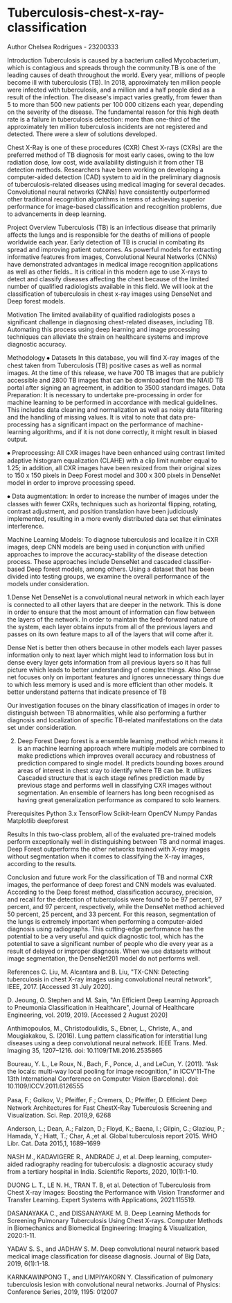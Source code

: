 # Tuberculosis-chest-x-ray-classification
Author
Chelsea Rodrigues - 23200333

Introduction
Tuberculosis is caused by a bacterium called Mycobacterium, which is contagious and spreads through the community.TB is one of the leading causes of death throughout the world. Every year, millions of people become ill with tuberculosis (TB). In 2018, approximately ten million people were infected with tuberculosis, and a million and a half people died as a result of the infection. The disease's impact varies greatly, from fewer than 5 to more than 500 new patients per 100 000 citizens each year, depending on the severity of the disease. The fundamental reason for this high death rate is a failure in tuberculosis detection: more than one-third of the approximately ten million tuberculosis incidents are not registered and detected. There were a slew of solutions developed.

Chest X-Ray is one of these procedures (CXR) Chest X-rays (CXRs) are the preferred method of TB diagnosis for most early cases, owing to the low radiation dose, low cost, wide availability distinguish it from other TB detection methods. Researchers have been working on developing a computer-aided detection (CAD) system to aid in the preliminary diagnosis of tuberculosis-related diseases using medical imaging for several decades. Convolutional neural networks (CNNs) have consistently outperformed other traditional recognition algorithms in terms of achieving superior performance for image-based classification and recognition problems, due to advancements in deep learning.

Project Overview
Tuberculosis (TB) is an infectious disease that primarily affects the lungs and is responsible for the deaths of millions of people worldwide each year. Early detection of TB is crucial in combating its spread and improving patient outcomes. As powerful models for extracting informative features from images, Convolutional Neural Networks (CNNs) have demonstrated advantages in medical image recognition applications as well as other fields.. It is critical in this modern age to use X-rays to detect and classify diseases affecting the chest because of the limited number of qualified radiologists available in this field. We will look at the classification of tuberculosis in chest x-ray images using DenseNet and Deep forest models.

Motivation
The limited availability of qualified radiologists poses a significant challenge in diagnosing chest-related diseases, including TB. Automating this process using deep learning and image processing techniques can alleviate the strain on healthcare systems and improve diagnostic accuracy.

Methodology
⦁ Datasets In this database, you will find X-ray images of the chest taken from Tuberculosis (TB) positive cases as well as normal images. At the time of this release, we have 700 TB images that are publicly accessible and 2800 TB images that can be downloaded from the NIAID TB portal after signing an agreement, in addition to 3500 standard images.
Data Preparation:
It is necessary to undertake pre-processing in order for machine learning to be performed in accordance with medical guidelines. This includes data cleaning and normalization as well as noisy data filtering and the handling of missing values. It is vital to note that data pre-processing has a significant impact on the performance of machine-learning algorithms, and if it is not done correctly, it might result in biased output.

⦁ Preprocessing: All CXR images have been enhanced using contrast limited adaptive histogram equalization (CLAHE) with a clip limit number equal to 1.25; in addition, all CXR images have been resized from their original sizes to 150 x 150 pixels in Deep Forest model and 300 x 300 pixels in DenseNet model in order to improve processing speed.

⦁ Data augmentation: In order to increase the number of images under the classes with fewer CXRs, techniques such as horizontal flipping, rotating, contrast adjustment, and position translation have been judiciously implemented, resulting in a more evenly distributed data set that eliminates interference.

Machine Learning Models:
To diagnose tuberculosis and localize it in CXR images, deep CNN models are being used in conjunction with unified approaches to improve the accuracy-stability of the disease detection process. These approaches include DenseNet and cascaded classifier-based Deep forest models, among others. Using a dataset that has been divided into testing groups, we examine the overall performance of the models under consideration.

1.Dense Net
DenseNet is a convolutional neural network in which each layer is connected to all other layers that are deeper in the network. This is done in order to ensure that the most amount of information can flow between the layers of the network. In order to maintain the feed-forward nature of the system, each layer obtains inputs from all of the previous layers and passes on its own feature maps to all of the layers that will come after it.

Dense Net is better then others because in other models each layer passes information only to next layer which might lead to information loss but in dense every layer gets information from all previous layers so it has full picture which leads to better understanding of complex things. Also Dense net focuses only on important features and ignores unnecessary things due to which less memory is used and is more efficient than other models. It better understand patterns that indicate presence of TB

Our investigation focuses on the binary classification of images in order to distinguish between TB abnormalities, while also performing a further diagnosis and localization of specific TB-related manifestations on the data set under consideration.

2. Deep Forest
Deep forest is a ensemble learning ,method which means it is an machine learning approach where multiple models are combined to make predictions which improves overall accuracy and robustness of prediction compared to single model. It predicts bounding boxes around areas of interest in chest xray to identify where TB can be. It utilizes Cascaded structure that is each stage refines prediction made by previous stage and performs well in classifying CXR images without segmentation. An ensemble of learners has long been recognised as having great generalization performance as compared to solo learners.

Prerequisites
Python 3.x
TensorFlow
Scikit-learn
OpenCV
Numpy
Pandas
Matplotlib
deepforest

Results
In this two-class problem, all of the evaluated pre-trained models perform exceptionally well in distinguishing between TB and normal images. Deep Forest outperforms the other networks trained with X-ray images without segmentation when it comes to classifying the X-ray images, according to the results.

Conclusion and future work
For the classification of TB and normal CXR images, the performance of deep forest and CNN models was evaluated. According to the Deep forest method, classification accuracy, precision, and recall for the detection of tuberculosis were found to be 97 percent, 97 percent, and 97 percent, respectively, while the DenseNet method achieved 50 percent, 25 percent, and 33 percent. For this reason, segmentation of the lungs is extremely important when performing a computer-aided diagnosis using radiographs. This cutting-edge performance has the potential to be a very useful and quick diagnostic tool, which has the potential to save a significant number of people who die every year as a result of delayed or improper diagnosis. When we use datasets without image segmentation, the DenseNet201 model do not performs well.

References
C. Liu, M. Alcantara and B. Liu, "TX-CNN: Detecting tuberculosis in chest X-ray images using convolutional neural network", IEEE, 2017. [Accessed 31 July 2020].

D. Jeoung, O. Stephen and M. Sain, "An Efficient Deep Learning Approach to Pneumonia Classification in Healthcare", Journal of Healthcare Engineering, vol. 2019, 2019. [Accessed 2 August 2020]

Anthimopoulos, M., Christodoulidis, S., Ebner, L., Christe, A., and Mougiakakou, S. (2016). Lung pattern classification for interstitial lung diseases using a deep convolutional neural network. IEEE Trans. Med. Imaging 35, 1207–1216. doi: 10.1109/TMI.2016.2535865

Boureau, Y. L., Le Roux, N., Bach, F., Ponce, J., and LeCun, Y. (2011). “Ask the locals: multi-way local pooling for image recognition,” in ICCV'11-The 13th International Conference on Computer Vision (Barcelona). doi: 10.1109/ICCV.2011.6126555

Pasa, F.; Golkov, V.; Pfeiffer, F.; Cremers, D.; Pfeiffer, D. Efﬁcient Deep Network Architectures for Fast ChestX-Ray Tuberculosis Screening and Visualization. Sci. Rep. 2019,9, 6268

Anderson, L.; Dean, A.; Falzon, D.; Floyd, K.; Baena, I.; Gilpin, C.; Glaziou, P.; Hamada, Y.; Hiatt, T.; Char, A.;et al. Global tuberculosis report 2015. WHO Libr. Cat. Data 2015,1, 1689–1699

NASH M., KADAVIGERE R., ANDRADE J, et al. Deep learning, computer-aided radiography reading for tuberculosis: a diagnostic accuracy study from a tertiary hospital in India. Scientific Reports, 2020, 10(1):1-10.

DUONG L. T., LE N. H., TRAN T. B, et al. Detection of Tuberculosis from Chest X-ray Images: Boosting the Performance with Vision Transformer and Transfer Learning. Expert Systems with Applications, 2021:115519.

DASANAYAKA C., and DISSANAYAKE M. B. Deep Learning Methods for Screening Pulmonary Tuberculosis Using Chest X-rays. Computer Methods in Biomechanics and Biomedical Engineering: Imaging & Visualization, 2020:1-11.

YADAV S. S., and JADHAV S. M. Deep convolutional neural network based medical image classification for disease diagnosis. Journal of Big Data, 2019, 6(1):1-18.

KARNKAWINPONG T., and LIMPIYAKORN Y. Classification of pulmonary tuberculosis lesion with convolutional neural networks. Journal of Physics: Conference Series, 2019, 1195: 012007


